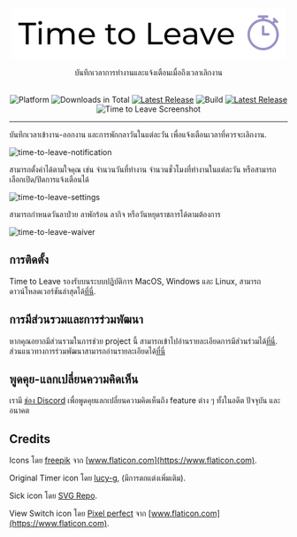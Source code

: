 <div align="center">
  <img src="../assets/timetoleave.png" alt="Time to Leave Logo">

  <p>บันทึกเวลาการทำงานและแจ้งเตือนเมื่อถึงเวลาเลิกงาน</p>
  
  <br/>

<img src="https://img.shields.io/badge/platforms-Windows%20%7C%20MacOS%20%7C%20Linux-green" alt="Platform">
<img src="https://img.shields.io/github/downloads/thamara/time-to-leave/total" alt="Downloads in Total">
<a href="https://github.com/thamara/time-to-leave/releases/tag/v.1.5.5"><img src="https://img.shields.io/github/v/release/thamara/time-to-leave" alt="Latest Release"></a>
<img src="https://img.shields.io/github/workflow/status/thamara/time-to-leave/Code%20Coverage" alt="Build">
<a href="http://makeapullrequest.com/"><img src="https://img.shields.io/badge/PRs-welcome-purple" alt="Latest Release"></a>

   <br/>

  <img src="https://user-images.githubusercontent.com/3754225/94519528-4e549900-0248-11eb-8872-b6fb2d47f43c.jpg" alt="Time to Leave Screenshot">

  <br/>

</div>

---

บันทึกเวลาเข้างาน-ออกงาน และการพักกลาวันในแต่ละวัน เพื่อแจ้งเตือนเวลาที่ควรจะเลิกงาน.

![time-to-leave-notification](https://user-images.githubusercontent.com/3754225/94519526-4dbc0280-0248-11eb-9738-ffae936cfa4a.jpg)

สามารถตั้งค่าได้ตามใจคุณ เช่น จำนวนวันที่ทำงาน จำนวนชั่วโมงที่ทำงานในแต่ละวัน หรือสามารถเลือกเปิด/ปิดการแจ้งเตือนได้

![time-to-leave-settings](https://user-images.githubusercontent.com/3754225/94519531-4eed2f80-0248-11eb-9303-78f9abe69201.jpg)

สามารถกำหนดวันลาป่วย ลาพักร้อน ลากิจ หรือวันหยุดราชการได้ตามต้องการ

![time-to-leave-waiver](https://user-images.githubusercontent.com/3754225/94762058-4e79a380-03c4-11eb-8f28-1c480dbf8b5c.png)

## การติดตั้ง

Time to Leave รองรับบนระบบปฏิบัติการ MacOS, Windows และ Linux, สามารถดาวน์โหลดเวอร์ชันล่าสุดได้[ที่นี่](https://github.com/thamara/time-to-leave/releases/tag/v.1.5.5).

## การมีส่วนรวมและการร่วมพัฒนา

หากคุณอยากมีส่วนรวมในการช่วย project นี้ สามารถเข้าไปอ่านรายละเอียดการมีส่วนร่วมได้[ที่นี่](../CONTRIBUTING.md).
ส่วนแนวทางการร่วมพัฒนาสามารถอ่านรายละเอียดได้[ที่นี่](../DEVELOPMENT.md)

## พูดคุย-แลกเปลี่ยนความคิดเห็น

เรามี [ช่อง Discord](https://discord.gg/P3KkEF5) เพื่อพูดคุยแลกเปลี่ยนความคิดเห็นถึง feature ต่าง ๆ ทั้งในอดีต ปัจจุบัน และอนาคต

## Credits

Icons โดย [freepik](https://www.flaticon.com/authors/freepik) จาก [www.flaticon.com](https://www.flaticon.com).

Original Timer icon โดย [lucy-g](https://icon-icons.com/icon/timer/121243), (มีการตกแต่งเพิ่มเติม).

Sick icon โดย [SVG Repo](https://www.svgrepo.com/svg/271898/sick).

View Switch icon โดย [Pixel perfect](https://www.flaticon.com/authors/pixel-perfect) จาก [www.flaticon.com](https://www.flaticon.com).
